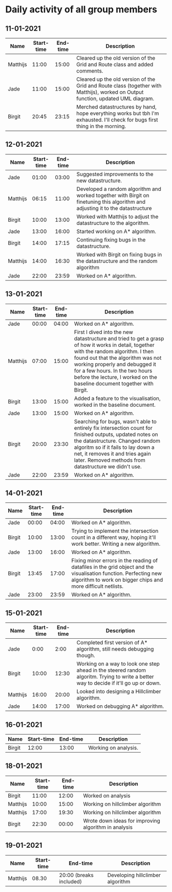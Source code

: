 # Daily activity of all group members

## 11-01-2021

| Name | Start-time | End-time | Description |
| --- | --- | --- | --- |
| Matthijs | 11:00 | 15:00 | Cleared up the old version of the Grid and Route class and added comments. |
| Jade | 11:00 | 15:00 | Cleared up the old version of the Grid and Route class (together with Matthijs), worked on Output function, updated UML diagram. |
| Birgit | 20:45 | 23:15 | Merched datastructures by hand, hope everything works but tbh I'm exhausted. I'll check for bugs first thing in the morning. |

## 12-01-2021

| Name | Start-time | End-time | Description |
| --- | --- | --- | --- |
| Jade | 01:00 | 03:00 | Suggested improvements to the new datastructure.|
| Matthijs | 06:15 | 11:00 | Developed a random algorithm and worked together with Birgit on finetuning this algorithm and adjusting it to the datastructure |
| Birgit | 10:00 | 13:00 | Worked with Matthijs to adjust the datastructure to the algorithm. |
| Jade | 13:00 | 16:00 | Started working on A* algorithm.|
| Birgit | 14:00 | 17:15 | Continuing fixing bugs in the datastructure. |
| Matthijs | 14:00 | 16:30 | Worked with Birgit on fixing bugs in the datastructure and the random algorithm |
| Jade | 22:00 | 23:59 | Worked on A* algorithm.|

## 13-01-2021
| Name | Start-time | End-time | Description |
| --- | --- | --- | --- |
| Jade | 00:00 | 04:00 | Worked on A* algorithm.|
| Matthijs | 07:00 | 15:00 | First I dived into the new datastructure and tried to get a grasp of how it works in detail, together with the random algorithm. I then found out that the algorithm was not working properly and debugged it for a few hours. In the two hours before the lecture, I worked on the baseline document together with Birgit. |
| Birgit | 13:00 | 15:00 | Added a feature to the visualisation, worked in the baseline document. |
| Jade | 13:00 | 15:00 | Worked on A* algorithm. |
| Birgit | 20:00 | 23:30 | Searching for bugs, wasn't able to entirely fix intersection count for finished outputs, updated notes on the datastructure. Changed random algoritm so if it fails to lay down a net, it removes it and tries again later. Removed methods from datastructure we didn't use. |
| Jade | 22:00 | 23:59 | Worked on A* algorithm. |

## 14-01-2021
| Name | Start-time | End-time | Description |
| --- | --- | --- | --- |
| Jade | 00:00 | 04:00 | Worked on A* algorithm.|
| Birgit | 10:00 | 13:00 | Trying to implement the intersection count in a different way, hoping it'll work better. Writing a new algorithm. |
| Jade | 13:00 | 16:00 | Worked on A* algorithm.|
| Birgit | 13:45 | 17:00 | Fixing minor errors in the reading of datafiles in the grid object and the visualisation function. Perfecting new algorithm to work on bigger chips and more difficult netlists. |
| Jade | 23:00 | 23:59 | Worked on A* algorithm.|

## 15-01-2021
| Name | Start-time | End-time | Description |
| --- | --- | --- | --- |
| Jade | 0:00 | 2:00 | Completed first version of A* algorithm, still needs debugging though. |
| Birgit | 10:00 | 12:30 | Working on a way to look one step ahead in the steered random algoritm. Trying to write a better way to decide if it'll go up or down. |
| Matthijs | 16:00 | 20:00 | Looked into designing a Hillclimber algorithm. |
| Jade | 14:00 | 17:00 | Worked on debugging A* algorithm. |

## 16-01-2021
| Name | Start-time | End-time | Description |
| --- | --- | --- | --- |
| Birgit | 12:00 | 13:00 | Working on analysis. |

## 18-01-2021
| Name | Start-time | End-time | Description |
| --- | --- | --- | --- |
| Birgit | 11:00 | 12:00 | Worked on analysis |
| Matthijs | 10:00 | 15:00 | Working on hillclimber algorithm |
| Matthijs | 17:00 | 19:30 | Working on hillclimber algorithm |
| Birgit | 22:30 | 00:00 | Wrote down ideas for improving algorithm in analysis |

## 19-01-2021
| Name | Start-time | End-time | Description |
| --- | --- | --- | --- |
| Matthijs | 08.30 | 20:00 (breaks included) | Developing hillclimber algorithm |